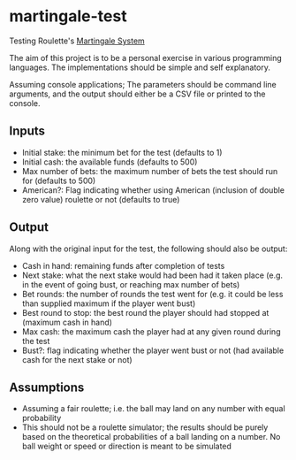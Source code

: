 # martingale-test

Testing Roulette's [Martingale System](https://en.wikipedia.org/wiki/Martingale_(betting_system))

The aim of this project is to be a personal exercise in various programming languages. The implementations should be simple and self explanatory.

Assuming console applications; The parameters should be command line arguments, and the output should either be a CSV file or printed to the console.

## Inputs
- Initial stake: the minimum bet for the test (defaults to 1)
- Initial cash: the available funds (defaults to 500)
- Max number of bets: the maximum number of bets the test should run for (defaults to 500)
- American?: Flag indicating whether using American (inclusion of double zero value) roulette or not (defaults to true)

## Output
Along with the original input for the test, the following should also be output:
- Cash in hand: remaining funds after completion of tests
- Next stake: what the next stake would had been had it taken place (e.g. in the event of going bust, or reaching max number of bets)
- Bet rounds: the number of rounds the test went for (e.g. it could be less than supplied maximum if the player went bust)
- Best round to stop: the best round the player should had stopped at (maximum cash in hand)
- Max cash: the maximum cash the player had at any given round during the test
- Bust?: flag indicating whether the player went bust or not (had available cash for the next stake or not)

## Assumptions
- Assuming a fair roulette; i.e. the ball may land on any number with equal probability
- This should not be a roulette simulator; the results should be purely based on the theoretical probabilities of a ball landing on a number. No ball weight or speed or direction is meant to be simulated

